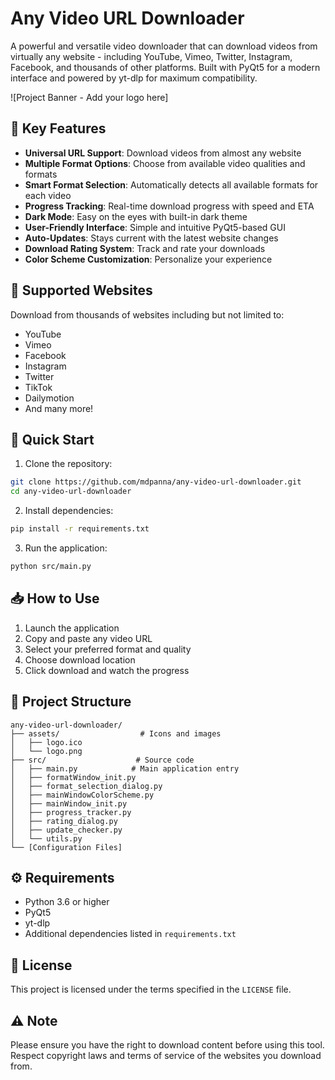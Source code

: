 # Any Video URL Downloader

A powerful and versatile video downloader that can download videos from virtually any website - including YouTube, Vimeo, Twitter, Instagram, Facebook, and thousands of other platforms. Built with PyQt5 for a modern interface and powered by yt-dlp for maximum compatibility.

![Project Banner - Add your logo here]

## 🚀 Key Features

- **Universal URL Support**: Download videos from almost any website
- **Multiple Format Options**: Choose from available video qualities and formats
- **Smart Format Selection**: Automatically detects all available formats for each video
- **Progress Tracking**: Real-time download progress with speed and ETA
- **Dark Mode**: Easy on the eyes with built-in dark theme
- **User-Friendly Interface**: Simple and intuitive PyQt5-based GUI
- **Auto-Updates**: Stays current with the latest website changes
- **Download Rating System**: Track and rate your downloads
- **Color Scheme Customization**: Personalize your experience

## 🎯 Supported Websites

Download from thousands of websites including but not limited to:
- YouTube
- Vimeo
- Facebook
- Instagram
- Twitter
- TikTok
- Dailymotion
- And many more!

## 🚀 Quick Start

1. Clone the repository:
```bash
git clone https://github.com/mdpanna/any-video-url-downloader.git
cd any-video-url-downloader
```

2. Install dependencies:
```bash
pip install -r requirements.txt
```

3. Run the application:
```bash
python src/main.py
```

## 📥 How to Use

1. Launch the application
2. Copy and paste any video URL
3. Select your preferred format and quality
4. Choose download location
5. Click download and watch the progress

## 🔧 Project Structure

```
any-video-url-downloader/
├── assets/                  # Icons and images
│   ├── logo.ico
│   └── logo.png
├── src/                    # Source code
│   ├── main.py            # Main application entry
│   ├── formatWindow_init.py
│   ├── format_selection_dialog.py
│   ├── mainWindowColorScheme.py
│   ├── mainWindow_init.py
│   ├── progress_tracker.py
│   ├── rating_dialog.py
│   ├── update_checker.py
│   └── utils.py
└── [Configuration Files]
```

## ⚙️ Requirements

- Python 3.6 or higher
- PyQt5
- yt-dlp
- Additional dependencies listed in `requirements.txt`

## 📝 License

This project is licensed under the terms specified in the `LICENSE` file.


## ⚠️ Note

Please ensure you have the right to download content before using this tool. Respect copyright laws and terms of service of the websites you download from.